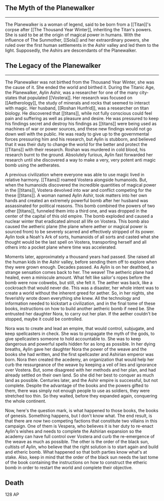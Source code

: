 
## The Myth of the Planewalker

---
The Planewalker is a woman of legend, said to be born from a [[Titan]]'s corpse after [[The Thousand Year Winter]], inheriting the Titan's powers. She is said to be at the origin of magical power in humans. With the influence of The Sunmother, [[Sola]] and her extraordinary powers, she ruled over the first human settlements in the Ashir valley and led them to the light. Supposedly, the Ashirs are descendants of the Planewalker.

  
## The Legacy of the Planewalker
---

The Planewalker was not birthed from the Thousand Year Winter, she was the cause of it. She ended the world and birthed it. During the Titanic Age, the Planewalker, Aylin Ashir, was a researcher for one of the many city-states that populated [[Vostera]]. Her research was focused on [[Aetherology]], the study of minerals and rocks that seemed to interact with magic. Her husband, [[Roshan Hunfrid]], was a researcher on titan biology. He discovered that [[titans]], while not fully conscious could feel pain and suffering as well as pleasure and desire. He was pressured to keep his findings secret and destroy his findings as [[titans]] were being used as machines of war or power sources, and these new findings would not go down well with the public. He was ready to give up to the governmental forces pressuring him and his research, but Aylin is stubborn, and believed that it was their duty to change the world for the better and protect the [[Titans]] with their research. Roshan was murdered in cold blood, his research burnt to the ground. Absolutely furious, Aylin fast forwarded her research until she discovered a way to make a very, very potent anti magic bomb using the aetherates.

A previous civilization where everyone was able to use magic lived in relative harmony. [[Titans]] roamed Vostera alongside humanoids. But, when the humanoids discovered the incredible quantities of magical power in the [[titans]], Vostera devolved into war and conflict competing for the these [[titans]]. A woman named Aylin Ashir, took matters into her own hands and created an extremely powerful bomb after her husband was assassinated for political reasons. This bomb combined the powers of two other [[titans]], funneled them into a third one, and was dropped in the center of the capital of this old empire. The bomb exploded and caused a nuclear winter that eradicated almost all life on Vostera. This bomb also caused the aetheric plane (the plane where aether or magical power is sourced from) to be severely scarred and effectively stripped of its power. Aylin took a Noah's Ark of sorts, humanoids of all sorts and casted what she thought would be the last spell on Vostera, transporting herself and all others into a pocket plane where time was accelerated.

Moments later, approximately a thousand years had passed. She raised all the human kids in the Ashir valley, before sending them off to explore when they were grown enough. Decades passed. As Aylin is on her deathbed, a strange sensation comes back to her. The weave! The aetheric plane had healed, even a miniscule amount. What felt like sailor's ropes before the bomb were now cobwebs, but still, she felt it. The aether was back, like a cockroach that would never die. This was a disaster, her whole intent was to create a world without the inherent greed for aether. So, in her nights, she feverishly wrote down everything she knew. All the technology and information needed to kickstart a civilization, and in the final tome of these books, instructions on how to build another aetheric bomb if need be. She entrusted her daughter Nora, to carry out her plan. If the aether couldn't be stopped, maybe it could be controlled.

Nora was to create and lead an empire, that would control, subjugate, and keep spellcasters in check. She was to propagate the myth of the gods, to give spellcasters someone to hold accountable to. She was to keep dangerous and powerful spells hidden for as long as possible. In her dying breaths, Aylin gave her daughter Nora the power of the weave and the books she had written, and the first spellcaster and Ashirian emperor was born. Nora then created the acedemy, an organization that would help her curb the ressurgeance of the weave by keeping a veil of lies and ignorance over Vostera. But, some disagreed with her methods and her plan, and had already settled on their own land. So she did her best to conquer as much land as possible. Centuries later, and the Ashir empire is successful, but not complete. Despite the advantage of the books and the powers gifted to them, there was simply not enough people to use as soldiers, they were stretched too thin. So they waited, before they expanded again, conquering the whole continent.

Now, here's the question mark, is what happened to those books, the books of genesis. Something happens, but I don't know what. The end result, is that there are now two competing factions that constitute two villains in this campaign. One of them is Vespera, who believes it is her duty to re-enact Aylin's wishes and needs to complete the Ashirian expansion so the academy can have full control over Vostera and curb the re-emergence of the weave as much as possible. The other is the order of the black sun, cultists of Aylin, who believe that the right solution is to start again and build and etheric bomb. What happened so that both parties know what's at stake. Also, keep in mind that the order of the black sun needs the last tome of the book containing the instructions on how to construct the etheric bomb in order to restart the world and complete their objective.

## Death
128 AP